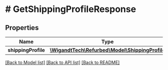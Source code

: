 # # GetShippingProfileResponse

## Properties

Name | Type | Description | Notes
------------ | ------------- | ------------- | -------------
**shippingProfile** | [**\WigandtTech\Refurbed\Model\ShippingProfile**](ShippingProfile.md) |  | [optional]

[[Back to Model list]](../../README.md#models) [[Back to API list]](../../README.md#endpoints) [[Back to README]](../../README.md)

